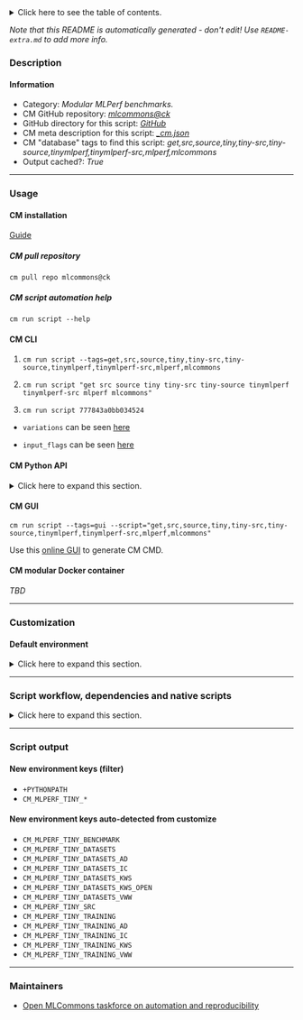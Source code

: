 <details>
<summary>Click here to see the table of contents.</summary>

* [Description](#description)
* [Information](#information)
* [Usage](#usage)
  * [ CM installation](#cm-installation)
  * [ CM script automation help](#cm-script-automation-help)
  * [ CM CLI](#cm-cli)
  * [ CM Python API](#cm-python-api)
  * [ CM GUI](#cm-gui)
  * [ CM modular Docker container](#cm-modular-docker-container)
* [Customization](#customization)
  * [ Default environment](#default-environment)
* [Script workflow, dependencies and native scripts](#script-workflow-dependencies-and-native-scripts)
* [Script output](#script-output)
* [New environment keys (filter)](#new-environment-keys-(filter))
* [New environment keys auto-detected from customize](#new-environment-keys-auto-detected-from-customize)
* [Maintainers](#maintainers)

</details>

*Note that this README is automatically generated - don't edit! Use `README-extra.md` to add more info.*

### Description

#### Information

* Category: *Modular MLPerf benchmarks.*
* CM GitHub repository: *[mlcommons@ck](https://github.com/mlcommons/ck/tree/master/cm-mlops)*
* GitHub directory for this script: *[GitHub](https://github.com/mlcommons/ck/tree/master/cm-mlops/script/get-mlperf-tiny-src)*
* CM meta description for this script: *[_cm.json](_cm.json)*
* CM "database" tags to find this script: *get,src,source,tiny,tiny-src,tiny-source,tinymlperf,tinymlperf-src,mlperf,mlcommons*
* Output cached?: *True*
___
### Usage

#### CM installation

[Guide](https://github.com/mlcommons/ck/blob/master/docs/installation.md)

##### CM pull repository

```cm pull repo mlcommons@ck```

##### CM script automation help

```cm run script --help```

#### CM CLI

1. `cm run script --tags=get,src,source,tiny,tiny-src,tiny-source,tinymlperf,tinymlperf-src,mlperf,mlcommons `

2. `cm run script "get src source tiny tiny-src tiny-source tinymlperf tinymlperf-src mlperf mlcommons" `

3. `cm run script 777843a0bb034524 `

* `variations` can be seen [here](#variations)

* `input_flags` can be seen [here](#script-flags-mapped-to-environment)

#### CM Python API

<details>
<summary>Click here to expand this section.</summary>

```python

import cmind

r = cmind.access({'action':'run'
                  'automation':'script',
                  'tags':'get,src,source,tiny,tiny-src,tiny-source,tinymlperf,tinymlperf-src,mlperf,mlcommons'
                  'out':'con',
                  ...
                  (other input keys for this script)
                  ...
                 })

if r['return']>0:
    print (r['error'])

```

</details>


#### CM GUI

```cm run script --tags=gui --script="get,src,source,tiny,tiny-src,tiny-source,tinymlperf,tinymlperf-src,mlperf,mlcommons"```

Use this [online GUI](https://cKnowledge.org/cm-gui/?tags=get,src,source,tiny,tiny-src,tiny-source,tinymlperf,tinymlperf-src,mlperf,mlcommons) to generate CM CMD.

#### CM modular Docker container

*TBD*

___
### Customization

#### Default environment

<details>
<summary>Click here to expand this section.</summary>

These keys can be updated via `--env.KEY=VALUE` or `env` dictionary in `@input.json` or using script flags.

* CM_GIT_CHECKOUT: `master`
* CM_GIT_PATCH: `no`
* CM_GIT_RECURSE_SUBMODULES: ``
* CM_GIT_URL: `https://github.com/mlcommons/tiny.git`

</details>

___
### Script workflow, dependencies and native scripts

<details>
<summary>Click here to expand this section.</summary>

  1. ***Read "deps" on other CM scripts from [meta](https://github.com/mlcommons/ck/tree/master/cm-mlops/script/get-mlperf-tiny-src/_cm.json)***
     * detect,os
       - CM script: [detect-os](https://github.com/mlcommons/ck/tree/master/cm-mlops/script/detect-os)
     * get,python3
       * CM names: `--adr.['python', 'python3']...`
       - CM script: [get-python3](https://github.com/mlcommons/ck/tree/master/cm-mlops/script/get-python3)
  1. ***Run "preprocess" function from [customize.py](https://github.com/mlcommons/ck/tree/master/cm-mlops/script/get-mlperf-tiny-src/customize.py)***
  1. Read "prehook_deps" on other CM scripts from [meta](https://github.com/mlcommons/ck/tree/master/cm-mlops/script/get-mlperf-tiny-src/_cm.json)
  1. ***Run native script if exists***
     * [run.bat](https://github.com/mlcommons/ck/tree/master/cm-mlops/script/get-mlperf-tiny-src/run.bat)
     * [run.sh](https://github.com/mlcommons/ck/tree/master/cm-mlops/script/get-mlperf-tiny-src/run.sh)
  1. Read "posthook_deps" on other CM scripts from [meta](https://github.com/mlcommons/ck/tree/master/cm-mlops/script/get-mlperf-tiny-src/_cm.json)
  1. ***Run "postrocess" function from [customize.py](https://github.com/mlcommons/ck/tree/master/cm-mlops/script/get-mlperf-tiny-src/customize.py)***
  1. Read "post_deps" on other CM scripts from [meta](https://github.com/mlcommons/ck/tree/master/cm-mlops/script/get-mlperf-tiny-src/_cm.json)
</details>

___
### Script output
#### New environment keys (filter)

* `+PYTHONPATH`
* `CM_MLPERF_TINY_*`
#### New environment keys auto-detected from customize

* `CM_MLPERF_TINY_BENCHMARK`
* `CM_MLPERF_TINY_DATASETS`
* `CM_MLPERF_TINY_DATASETS_AD`
* `CM_MLPERF_TINY_DATASETS_IC`
* `CM_MLPERF_TINY_DATASETS_KWS`
* `CM_MLPERF_TINY_DATASETS_KWS_OPEN`
* `CM_MLPERF_TINY_DATASETS_VWW`
* `CM_MLPERF_TINY_SRC`
* `CM_MLPERF_TINY_TRAINING`
* `CM_MLPERF_TINY_TRAINING_AD`
* `CM_MLPERF_TINY_TRAINING_IC`
* `CM_MLPERF_TINY_TRAINING_KWS`
* `CM_MLPERF_TINY_TRAINING_VWW`
___
### Maintainers

* [Open MLCommons taskforce on automation and reproducibility](https://github.com/mlcommons/ck/blob/master/docs/taskforce.md)